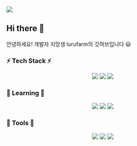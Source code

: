 <img src="https://capsule-render.vercel.app/api?type=waving&color=FFFF66&height=200&section=header&text=lurufarm&fontSize=90" />


## Hi there 👋

안녕하세요! 개발자 지망생 lurufarm의 깃허브입니다 😃

### ⚡ Tech Stack ⚡

<div align="center">  
<img src="https://img.shields.io/badge/C-A8B9CC?style=flat&logo=c&logoColor=white" />
<img src="https://img.shields.io/badge/C++-00599C?style=flat&logo=cplusplus&logoColor=white" />
<img src="https://img.shields.io/badge/Unity-unity?style=flat&logo=unity&logoColor=white" />
</div>

### 🌱 Learning 🌱

<div align="center">  
	<img src="https://img.shields.io/badge/Java-007396?style=flat&logo=Java&logoColor=white" />
	<img src="https://img.shields.io/badge/HTML5-E34F26?style=flat&logo=HTML5&logoColor=white" />
	<img src="https://img.shields.io/badge/CSS3-1572B6?style=flat&logo=CSS3&logoColor=white" />
</div>

### 🎨 Tools 🎨

<div align="center">  
	<img src="https://img.shields.io/badge/Github-1817176?style=flat&logo=github&logoColor=white" />
 	<img src="https://img.shields.io/badge/Visual Studio-2F80ED?style=flat&logo=visualstudio&logoColor=white" />
	<img src="https://img.shields.io/badge/SVN-E62431?style=flat&logo=svn&logoColor=white" />

</div>


<!--
**lurufarm/lurufarm** is a ✨ _special_ ✨ repository because its `README.md` (this file) appears on your GitHub profile.

Here are some ideas to get you started:

- 🔭 I’m currently working on ...
- 🌱 I’m currently learning ...
- 👯 I’m looking to collaborate on ...
- 🤔 I’m looking for help with ...
- 💬 Ask me about ...
- 📫 How to reach me: ...
- 😄 Pronouns: ...
- ⚡ Fun fact: ...
-->
